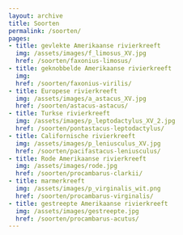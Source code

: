 ```yaml
---
layout: archive
title: Soorten
permalink: /soorten/
pages:
- title: gevlekte Amerikaanse rivierkreeft
  img: /assets/images/f_limosus_XV.jpg
  href: /soorten/faxonius-limosus/
- title: geknobbelde Amerikaanse rivierkreeft
  img: 
  href: /soorten/faxonius-virilis/
- title: Europese rivierkreeft
  img: /assets/images/a_astacus_XV.jpg
  href: /soorten/astacus-astacus/
- title: Turkse rivierkreeft
  img: /assets/images/p_leptodactylus_XV_2.jpg
  href: /soorten/pontastacus-leptodactylus/
- title: Californische rivierkreeft
  img: /assets/images/p_leniusculus_XV.jpg
  href: /soorten/pacifastacus-leniusculus/
- title: Rode Amerikaanse rivierkreeft
  img: /assets/images/rode.jpg
  href: /soorten/procambarus-clarkii/
- title: marmerkreeft
  img: /assets/images/p_virginalis_wit.png
  href: /soorten/procambarus-virginalis/
- title: gestreepte Amerikaanse rivierkreeft
  img: /assets/images/gestreepte.jpg
  href: /soorten/procambarus-acutus/
---
```

